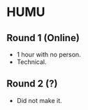 # HUMU

## Round 1 (Online)

- 1 hour with no person.
- Technical.

## Round 2 (?)

- Did not make it.
